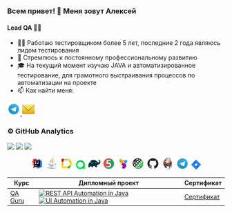 ### Всем привет! 👋 Меня зовут Алексей
#### Lead QA 👨‍💻

- 👨‍💻 Работаю тестировщиком более 5 лет, последние 2 года являюсь лидом тестирования
- 🌱 Стремлюсь к постоянному профессиональному развитию
- 🎓 На текущий момент изучаю JAVA и автоматизированное тестирование, для грамотного выстраивания процессов по автоматизации на проекте
- 📫 Как найти меня:

<a href="https://t.me/Aleksey_Astashkin">
    <img width="6%" src="media/logo/Telegram.svg" alt="Telegram Badge"/>
</a>
<a href="mailto:ALVAstashkin91@yandex.ru">
    <img width="6%" src="media/logo/Yandex_Mail_icon.png" alt="Yandex Mail"/>
</a>

### ⚙&nbsp;GitHub Analytics
![](http://github-profile-summary-cards.vercel.app/api/cards/stats?username=AAstahckin&theme=algolia)
![](http://github-profile-summary-cards.vercel.app/api/cards/repos-per-language?username=AAstahckin&theme=algolia)
![](https://github-profile-summary-cards.vercel.app/api/cards/profile-details?username=AAstahckin&theme=algolia)

<p align="center">
<img width="6%" title="IntelliJ IDEA" src="media/logo/Idea.svg">
<img width="6%" title="Java" src="media/logo/Java.svg">
<img width="6%" title="Allure Report" src="media/logo/Allure.svg">
<img width="5%" title="Allure TestOps" src="media/logo/Allure_TO.svg">
<img width="6%" title="Gradle" src="media/logo/Gradle.svg">
<img width="6%" title="JUnit5" src="media/logo/Junit5.svg">
<img width="6%" title="Selenide" src="media/logo/Selenide.svg">
<img width="6%" title="RestAssured" src="media/logo/RestAssured.svg">
<img width="6%" title="GitHub" src="media/logo/GitHub.svg">
<img width="6%" title="Jenkins" src="media/logo/Jenkins.svg">
<img width="6%" title="Telegram" src="media/logo/Telegram.svg">
<img width="5%" title="Jira" src="media/logo/Jira.svg">
</p>

| Курс                        | Дипломный проект                                                                                                                                                                                                                                                                                                                                                                                                              | Сертификат                          |
|-----------------------------|-------------------------------------------------------------------------------------------------------------------------------------------------------------------------------------------------------------------------------------------------------------------------------------------------------------------------------------------------------------------------------------------------------------------------------|-------------------------------------| 
| [QA Guru](https://qa.guru/) | [![REST API Automation in Java](https://github-readme-stats-sigma-five.vercel.app/api/pin/?username=AAstahckin&repo=reqres_in_api_tests&theme=algolia)](https://github.com/AAstahckin/qa_guru_19_api) [![UI Automation in Java](https://github-readme-stats-sigma-five.vercel.app/api/pin/?username=AAstahckin&repo=qa_guru_19_auto_ru&theme=algolia)](https://github.com/AAstahckin/qa_guru_19_auto_ru) | [Сертификат](https://drive.google.com/file/d/1rq4UxjifftufWqa14nZHGAk1EYebYkIB/view?usp=drive_link) |
